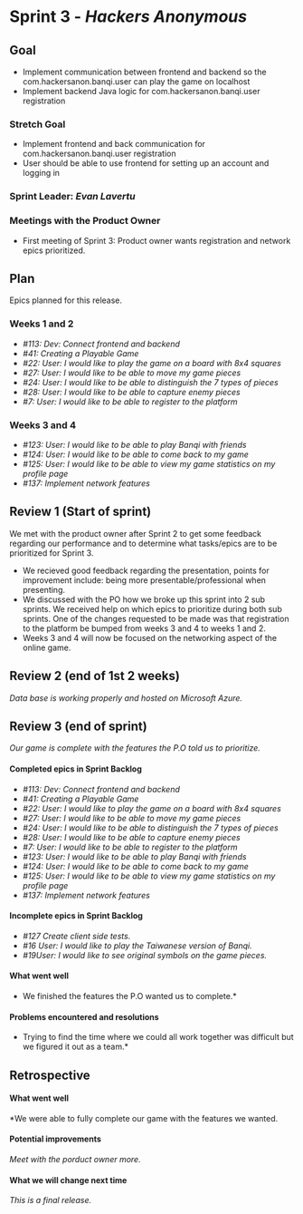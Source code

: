# Sprint 3 - *Hackers Anonymous*

## Goal
* Implement communication between frontend and backend so the com.hackersanon.banqi.user can play the game on localhost
* Implement backend Java logic for com.hackersanon.banqi.user registration
    
### Stretch Goal
* Implement frontend and back communication for com.hackersanon.banqi.user registration
* User should be able to use frontend for setting up an account and logging in

### Sprint Leader: *Evan Lavertu*

### Meetings with the Product Owner
* First meeting of Sprint 3: Product owner wants registration and network epics prioritized. 

## Plan

Epics planned for this release.

### Weeks 1 and 2
* *#113: Dev: Connect frontend and backend*
* *#41: Creating a Playable Game*
* *#22: User: I would like to play the game on a board with 8x4 squares*
* *#27: User: I would like to be able to move my game pieces*
* *#24: User: I would like to be able to distinguish the 7 types of pieces*
* *#28: User: I would like to be able to capture enemy pieces*
* *#7: User: I would like to be able to register to the platform*

### Weeks 3 and 4
* *#123: User: I would like to be able to play Banqi with friends*
* *#124: User: I would like to be able to come back to my game*
* *#125: User: I would like to be able to view my game statistics on my profile page*
* *#137: Implement network features* 

## Review 1 (Start of sprint)
We met with the product owner after Sprint 2 to get some feedback regarding our performance and to determine what tasks/epics are to be prioritized for Sprint 3. 
* We recieved good feedback regarding the presentation, points for improvement include: being more presentable/professional when presenting. 
* We discussed with the PO how we broke up this sprint into 2 sub sprints. We received help on which epics to prioritize during both sub sprints. One of the changes requested to be made was that registration to the platform be bumped from weeks 3 and 4 to weeks 1 and 2.
* Weeks 3 and 4 will now be focused on the networking aspect of the online game.

## Review 2 (end of 1st 2 weeks)
*Data base is working properly and hosted on Microsoft Azure.*
## Review 3 (end of sprint)
*Our game is complete with the features the P.O told us to prioritize.*
#### Completed epics in Sprint Backlog 
* *#113: Dev: Connect frontend and backend*
* *#41: Creating a Playable Game*
* *#22: User: I would like to play the game on a board with 8x4 squares*
* *#27: User: I would like to be able to move my game pieces*
* *#24: User: I would like to be able to distinguish the 7 types of pieces*
* *#28: User: I would like to be able to capture enemy pieces*
* *#7: User: I would like to be able to register to the platform*
* *#123: User: I would like to be able to play Banqi with friends*
* *#124: User: I would like to be able to come back to my game*
* *#125: User: I would like to be able to view my game statistics on my profile page*
* *#137: Implement network features* 
#### Incomplete epics in Sprint Backlog 
* *#127 Create client side tests.*
* *#16 User: I would like to play the Taiwanese version of Banqi.*
* *#19User: I would like to see original symbols on the game pieces.*
#### What went well
* We finished the features the P.O wanted us to complete.*
#### Problems encountered and resolutions
* Trying to find the time where we could all work together was difficult but we figured it out as a team.*
## Retrospective

#### What went well
*We were able to fully complete our game with the features we wanted.

#### Potential improvements
*Meet with the porduct owner more.*
#### What we will change next time
*This is a final release.*
